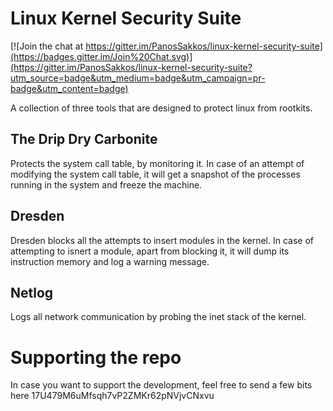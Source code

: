 # Linux Kernel Security Suite

[![Join the chat at https://gitter.im/PanosSakkos/linux-kernel-security-suite](https://badges.gitter.im/Join%20Chat.svg)](https://gitter.im/PanosSakkos/linux-kernel-security-suite?utm_source=badge&utm_medium=badge&utm_campaign=pr-badge&utm_content=badge)

A collection of three tools that are designed to protect linux from rootkits.

## The Drip Dry Carbonite

Protects the system call table, by monitoring it.
In case of an attempt of modifying the system call table, it will get a snapshot of the processes running in the system and freeze the machine.

## Dresden

Dresden blocks all the attempts to insert modules in the kernel. In case of attempting to isnert a module, apart from blocking it, it will dump its instruction memory and log a warning message.

## Netlog

Logs all network communication by probing the inet stack of the kernel.

# Supporting the repo

In case you want to support the development, feel free to send a few bits here 17U479M6uMfsqh7vP2ZMKr62pNVjvCNxvu
